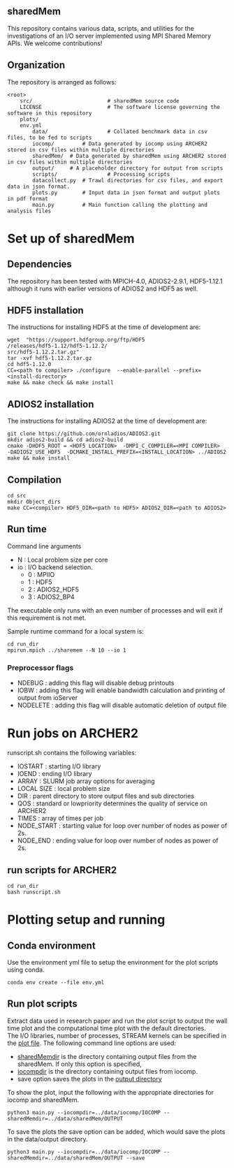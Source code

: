 sharedMem
---------

This repository contains various data, scripts, and utilities for the investigations of an I/O server implemented using MPI Shared Memory APIs. 
We welcome contributions!

## Organization ##
The repository is arranged as follows:

    <root>
        src/                     	# sharedMem source code 
        LICENSE                  	# The software license governing the software in this repository
        plots/
		env.yml 	
        	data/                   # Collated benchmark data in csv files, to be fed to scripts
			iocomp/         # Data generated by iocomp using ARCHER2 stored in csv files within multiple directories 
			sharedMem/	# Data generated by sharedMem using ARCHER2 stored in csv files within multiple directories
			output/ 	# A placeholder directory for output from scripts
        	scripts/              	# Processing scripts
			datacollect.py	# Trawl directories for csv files, and export data in json format. 
			plots.py      	# Input data in json format and output plots in pdf format  
			main.py      	# Main function calling the plotting and analysis files  


# Set up of sharedMem

## Dependencies 
The repository has been tested with MPICH-4.0, ADIOS2-2.9.1, HDF5-1.12.1 although it runs with earlier versions of ADIOS2 and HDF5 as well. 

HDF5 installation
-----------------
The instructions for installing HDF5 at the time of development are: 

	wget  "https://support.hdfgroup.org/ftp/HDF5
	/releases/hdf5-1.12/hdf5-1.12.2/
	src/hdf5-1.12.2.tar.gz"
	tar -xvf hdf5-1.12.2.tar.gz 
	cd hdf5-1.12.0
	CC=<path to compiler> ./configure  --enable-parallel --prefix=<install-directory>
	make && make check && make install 

ADIOS2 installation 
-------------------
The instructions for installing ADIOS2 at the time of development are: 

	git clone https://github.com/ornladios/ADIOS2.git
	mkdir adios2-build && cd adios2-build
	cmake -DHDF5_ROOT = <HDF5 LOCATION>  -DMPI_C_COMPILER=<MPI COMPILER>  -DADIOS2_USE_HDF5  -DCMAKE_INSTALL_PREFIX=<INSTALL_LOCATION> ../ADIOS2 
	make && make install 
 
## Compilation 

	cd src 
 	mkdir Object_dirs
	make CC=<compiler> HDF5_DIR=<path to HDF5> ADIOS2_DIR=<path to ADIOS2>

## Run time

Command line arguments
- N : Local problem size per core  
- io : I/O backend selection. 
    - 0 : MPIIO
    - 1 : HDF5 
    - 2 : ADIOS2_HDF5 
    - 3 : ADIOS2_BP4 

The executable only runs with an even number of processes and will exit if this requirement is not met. 

Sample runtime command for a local system is: 

	cd run_dir
	mpirun.mpich ../sharemem --N 10 --io 1 
 
### Preprocessor flags 
- NDEBUG : adding this flag will disable debug printouts 
- IOBW : adding this flag will enable bandwidth calculation and printing of
	output from ioServer 
- NODELETE : adding this flag will disable automatic deletion of output file 

# Run jobs on ARCHER2 
runscript.sh contains the following variables:
- IOSTART : starting I/O library
- IOEND : ending I/O library  
- ARRAY : SLURM job array options for averaging 
- LOCAL SIZE : local problem size 
- DIR : parent directory to store output files and sub directories
- QOS : standard or lowpriority determines the quality of service on ARCHER2
- TIMES : array of times per job 
- NODE_START : starting value for loop over number of nodes as power of 2s. 
- NODE_END : ending value for loop over number of nodes as power of 2s. 

## run scripts for ARCHER2 
	cd run_dir
	bash runscript.sh 


# Plotting setup and running 
## Conda environment 
Use the environment yml file to setup the environment for the plot scripts using conda.

	conda env create --file env.yml 

## Run plot scripts 
Extract data used in research paper and run the plot script to output the wall time plot and the computational time plot with the default directories.  
The I/O libraries, number of processes, STREAM kernels can be specified in the [plot file](plots/scripts/plots.py). 
The following command line options are used: 

- [sharedMemdir](plots/data/sharedMem) is the directory containing output files from the sharedMem. If only this option is specified, 
- [iocompdir](plots/data/iocomp) is the directory containing output files from iocomp.
- save option saves the plots in the [output directory](data/output)
  
To show the plot, input the following with the appropriate directories for iocomp and sharedMem. 

	python3 main.py --iocompdir=../data/iocomp/IOCOMP --sharedMemdir=../data/sharedMem/OUTPUT	

To save the plots the save option can be added, which would save the plots in the data/output directory.  

	python3 main.py --iocompdir=../data/iocomp/IOCOMP --sharedMemdir=../data/sharedMem/OUTPUT --save 	
